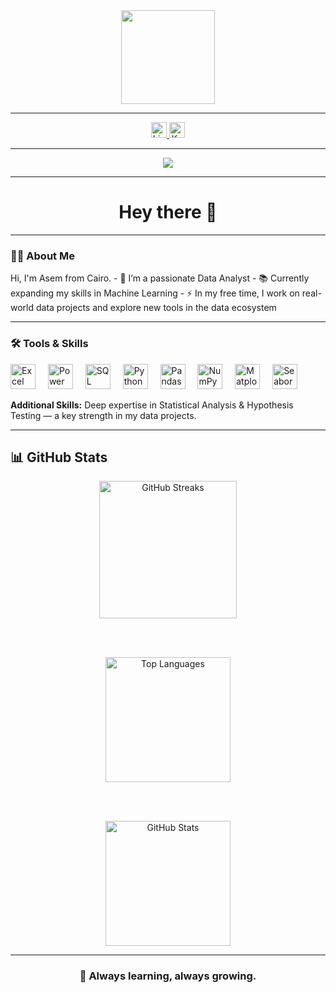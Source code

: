 <div align="center">
  <img height="150" src="https://media.giphy.com/media/M9gbBd9nbDrOTu1Mqx/giphy.gif" />
</div>

---

<div align="center">
  <a href="https://www.linkedin.com/in/assem-abdel-kareem-935142294/" target="_blank">
    <img src="https://img.shields.io/static/v1?message=LinkedIn&logo=linkedin&label=&color=0077B5&logoColor=white&style=for-the-badge" height="25" alt="LinkedIn logo" />
  </a>
  <a href="https://www.kaggle.com/assembdelkareem" target="_blank">
    <img src="https://img.shields.io/static/v1?message=Kaggle&logo=kaggle&label=&color=20BEFF&logoColor=white&style=for-the-badge" height="25" alt="Kaggle logo" />
  </a>
</div>

---

<div align="center">
  <img src="https://visitor-badge.laobi.icu/badge?page_id=asem.asem" />
</div>

---

<h1 align="center">Hey there 👋</h1>

---

<h3 align="left">👨‍💻 About Me</h3>

<p align="left">
  Hi, I'm Asem from Cairo.  
  - 🔭 I’m a passionate Data Analyst  
  - 📚 Currently expanding my skills in Machine Learning  
  - ⚡ In my free time, I work on real-world data projects and explore new tools in the data ecosystem  
</p>

---

<h3 align="left">🛠 Tools & Skills</h3>

<div align="left">
  <img src="https://cdn.jsdelivr.net/gh/simple-icons/simple-icons/icons/microsoftexcel.svg" height="40" alt="Excel" title="Excel" />
  <img width="12" />
  <img src="https://cdn.jsdelivr.net/gh/simple-icons/simple-icons/icons/powerbi.svg" height="40" alt="Power BI" title="Power BI" />
  <img width="12" />
  <img src="https://cdn.jsdelivr.net/gh/simple-icons/simple-icons/icons/microsoftsqlserver.svg" height="40" alt="SQL Server" title="SQL Server" />
  <img width="12" />
  <img src="https://cdn.jsdelivr.net/gh/simple-icons/simple-icons/icons/python.svg" height="40" alt="Python" title="Python" />
  <img width="12" />
  <img src="https://cdn.jsdelivr.net/gh/simple-icons/simple-icons/icons/pandas.svg" height="40" alt="Pandas" title="Pandas" />
  <img width="12" />
  <img src="https://cdn.jsdelivr.net/gh/simple-icons/simple-icons/icons/numpy.svg" height="40" alt="NumPy" title="NumPy" />
  <img width="12" />
  <img src="https://cdn.jsdelivr.net/gh/simple-icons/simple-icons/icons/matplotlib.svg" height="40" alt="Matplotlib" title="Matplotlib" />
  <img width="12" />
  <img src="https://cdn.jsdelivr.net/gh/simple-icons/simple-icons/icons/seaborn.svg" height="40" alt="Seaborn" title="Seaborn" />
</div>

<p><strong>Additional Skills:</strong> Deep expertise in Statistical Analysis & Hypothesis Testing — a key strength in my data projects.</p>

---

<h2>📊 GitHub Stats</h2>

<div align="center">

  <!-- 🔥 GitHub Streaks -->
  <img src="https://streak-stats.demolab.com?user=asem&locale=en&mode=daily&theme=dark&hide_border=false&border_radius=5" height="220" alt="GitHub Streaks" />

  <br/><br/>

  <!-- 🚀 Most Used Languages -->
  <img src="https://github-readme-stats.vercel.app/api/top-langs/?username=asem&layout=compact&theme=dark&hide_border=false" height="200" alt="Top Languages" />

  <br/><br/>

  <!-- 📈 GitHub Stats -->
  <img src="https://github-readme-stats.vercel.app/api?username=asem&show_icons=true&theme=dark&hide_border=false&rank_icon=github" height="200" alt="GitHub Stats" />

</div>

---

<h3 align="center">🚀 Always learning, always growing.</h3>
